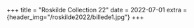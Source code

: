 +++
title = "Roskilde Collection 22"
date = 2022-07-01
extra = {header_img="/roskilde2022/billede1.jpg"}
+++

<div data-nanogallery2='{
  "thumbnailWidth":   300,
  "thumbnailHeight":  300
  }'>
  <a href="/roskilde2022/billede1.jpg"></a>
  <a href="/roskilde2022/billede2.jpg"></a>
  <a href="/roskilde2022/billede3.jpg"></a>
  <a href="/roskilde2022/rf-box4.jpg"></a>
  <a href="/roskilde2022/rf-box4.webp"></a>
</div>
